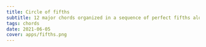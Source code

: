 ```yaml
---
title: Circle of fifths
subtitle: 12 major chords organized in a sequence of perfect fifths along with their relative minors
tags: chords
date: 2021-06-05
cover: apps/fifths.png
---
```


<chord-fifths />
<svg-save svg="fifths" />